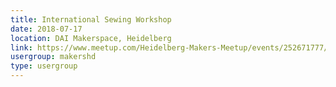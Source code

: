 ```yaml
---
title: International Sewing Workshop
date: 2018-07-17
location: DAI Makerspace, Heidelberg
link: https://www.meetup.com/Heidelberg-Makers-Meetup/events/252671777/
usergroup: makershd
type: usergroup
---
```

